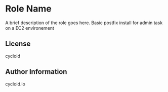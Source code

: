 Role Name
=========

A brief description of the role goes here.
Basic postfix install for admin task on a EC2 environement

License
-------

cycloid

Author Information
------------------
cycloid.io
